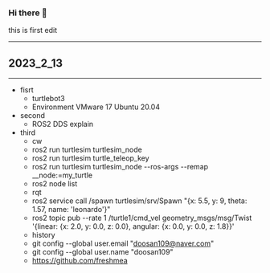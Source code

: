 ### Hi there 👋

<!--
**doosan109/doosan109** is a ✨ _special_ ✨ repository because its `README.md` (this file) appears on your GitHub profile.

Here are some ideas to get you started:

- 🔭 I’m currently working on ...
- 🌱 I’m currently learning ...
- 👯 I’m looking to collaborate on ...
- 🤔 I’m looking for help with ...
- 💬 Ask me about ...
- 📫 How to reach me: ...
- 😄 Pronouns: ...
- ⚡ Fun fact: ...
-->this is first edit


- - -
## 2023_2_13

- - -

* fisrt
  * turtlebot3
  * Environment VMware 17 Ubuntu 20.04
* second
  * ROS2 DDS explain
* third
  * cw
  * ros2 run turtlesim turtlesim_node
  * ros2 run turtlesim turtle_teleop_key
  * ros2 run turtlesim turtlesim_node --ros-args --remap __node:=my_turtle
  * ros2 node list
  * rqt
  * ros2 service call /spawn turtlesim/srv/Spawn "{x: 5.5, y: 9, theta: 1.57, name: 'leonardo'}"
  * ros2 topic pub --rate 1 /turtle1/cmd_vel geometry_msgs/msg/Twist '{linear: {x: 2.0, y: 0.0, z: 0.0}, angular: {x: 0.0, y: 0.0, z: 1.8}}'
  * history
  * git config --global user.email "doosan109@naver.com"
  * git config --global user.name "doosan109"
  * https://github.com/freshmea
